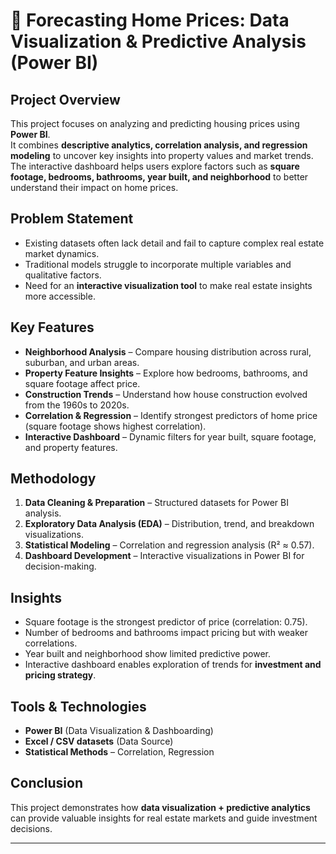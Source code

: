 # 🏡 Forecasting Home Prices: Data Visualization & Predictive Analysis (Power BI)

## Project Overview
This project focuses on analyzing and predicting housing prices using **Power BI**.  
It combines **descriptive analytics, correlation analysis, and regression modeling** to uncover key insights into property values and market trends.  
The interactive dashboard helps users explore factors such as **square footage, bedrooms, bathrooms, year built, and neighborhood** to better understand their impact on home prices.

## Problem Statement
- Existing datasets often lack detail and fail to capture complex real estate market dynamics.  
- Traditional models struggle to incorporate multiple variables and qualitative factors.  
- Need for an **interactive visualization tool** to make real estate insights more accessible.  

## Key Features
- **Neighborhood Analysis** – Compare housing distribution across rural, suburban, and urban areas.  
- **Property Feature Insights** – Explore how bedrooms, bathrooms, and square footage affect price.  
- **Construction Trends** – Understand how house construction evolved from the 1960s to 2020s.  
- **Correlation & Regression** – Identify strongest predictors of home price (square footage shows highest correlation).  
- **Interactive Dashboard** – Dynamic filters for year built, square footage, and property features.  

## Methodology
1. **Data Cleaning & Preparation** – Structured datasets for Power BI analysis.  
2. **Exploratory Data Analysis (EDA)** – Distribution, trend, and breakdown visualizations.  
3. **Statistical Modeling** – Correlation and regression analysis (R² ≈ 0.57).  
4. **Dashboard Development** – Interactive visualizations in Power BI for decision-making.  

## Insights
- Square footage is the strongest predictor of price (correlation: 0.75).  
- Number of bedrooms and bathrooms impact pricing but with weaker correlations.  
- Year built and neighborhood show limited predictive power.  
- Interactive dashboard enables exploration of trends for **investment and pricing strategy**.  

## Tools & Technologies
- **Power BI** (Data Visualization & Dashboarding)  
- **Excel / CSV datasets** (Data Source)  
- **Statistical Methods** – Correlation, Regression  


## Conclusion
This project demonstrates how **data visualization + predictive analytics** can provide valuable insights for real estate markets and guide investment decisions.  

---
